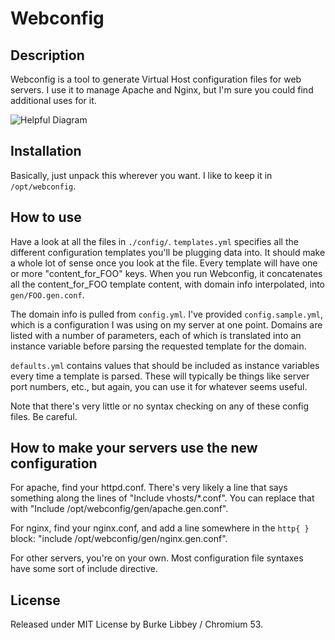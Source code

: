 # Webconfig

## Description

Webconfig is a tool to generate Virtual Host configuration files for web servers. I use it to manage Apache and Nginx, but I'm sure you could find additional uses for it.

![Helpful Diagram](http://burkelibbey.org/h/webconfig.png)

## Installation

Basically, just unpack this wherever you want. I like to keep it in `/opt/webconfig`.

## How to use

Have a look at all the files in `./config/`. `templates.yml` specifies all the different configuration templates you'll be plugging data into. It should make a whole lot of sense once you look at the file. Every template will have one or more "content_for_FOO" keys. When you run Webconfig, it concatenates all the content_for_FOO template content, with domain info interpolated, into `gen/FOO.gen.conf`. 

The domain info is pulled from `config.yml`. I've provided `config.sample.yml`, which is a configuration I was using on my server at one point. Domains are listed with a number of parameters, each of which is translated into an instance variable before parsing the requested template for the domain.

`defaults.yml` contains values that should be included as instance variables every time a template is parsed. These will typically be things like server port numbers, etc., but again, you can use it for whatever seems useful.

Note that there's very little or no syntax checking on any of these config files. Be careful.

## How to make your servers use the new configuration

For apache, find your httpd.conf. There's very likely a line that says something along the lines of "Include vhosts/*.conf". You can replace that with "Include /opt/webconfig/gen/apache.gen.conf".

For nginx, find your nginx.conf, and add a line somewhere in the `http{ }` block: "include /opt/webconfig/gen/nginx.gen.conf".

For other servers, you're on your own. Most configuration file syntaxes have some sort of include directive.

## License

Released under MIT License by Burke Libbey / Chromium 53.
